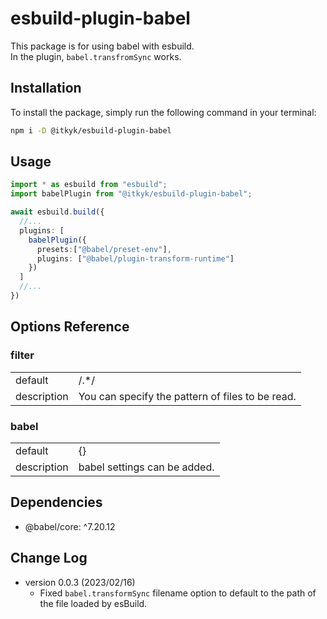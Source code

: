 # esbuild-plugin-babel

This package is for using babel with esbuild.  
In the plugin, `babel.transfromSync` works.

## Installation
To install the package, simply run the following command in your terminal:
```bash
npm i -D @itkyk/esbuild-plugin-babel
```


## Usage
```typescript
import * as esbuild from "esbuild";
import babelPlugin from "@itkyk/esbuild-plugin-babel";

await esbuild.build({
  //...
  plugins: [
    babelPlugin({
      presets:["@babel/preset-env"],
      plugins: ["@babel/plugin-transform-runtime"]
    })
  ]
  //...
})
```

## Options Reference

### filter

|             |      |
|-------------|------|
| default     | /.*/ |
| description | You can specify the pattern of files to be read. |

### babel
|             |                                                 |
|-------------|-------------------------------------------------|
| default     | {}                                              |
| description | babel settings can be added. |

## Dependencies
- @babel/core: ^7.20.12

## Change Log
- version 0.0.3 (2023/02/16)
  - Fixed `babel.transformSync` filename option to default to the path of the file loaded by esBuild.
